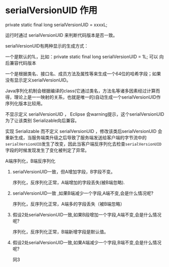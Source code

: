 # serialVersionUID 作用



private static final long serialVersionUID = xxxxL;



运行时通过 serialVersionUID 来判断代码版本是否一致。



serialVersionUID有两种显示的生成方式：       

 一个是默认的1L，比如：private static final long serialVersionUID = 1L; 可以 向后兼容代码版本      

 一个是根据类名、接口名、成员方法及属性等来生成一个64位的哈希字段；如果没有显示定义serialVersionUID。



Java序列化机制会根据编译的class(它通过类名，方法名等诸多因素经过计算而得，理论上是一一映射的关系，也就是唯一的)自动生成一个serialVersionUID作序列化版本比较用。



不显示定义 serialVersionUID ， Eclipse 会warning提示，这个serialVersionUID为了让该类别 Serializable向后兼容。



实现 Serializable 而不定义 serialVersionUID ，修改该类后serialVersionUID 会重新生成，当服务端类升级之后导致了服务端发送给客户端的字节流中的`serialVersionUID`发生了改变，因此当客户端反序列化去检查`serialVersionUID`字段的时候发现发生了变化被判定了异常。



A端序列化，B端反序列化

1. serialVersionUID一致，但A增加字段，B字段不变。

   序列化，反序列化正常，A端增加的字段丢失(被B端忽略).

2. serialVersionUID一致 ,如果B端减少一个字段,A端不变,会是什么情况呢?

   序列化，反序列化正常，A端多的字段丢失（被B端忽略）

3. 假设2处serialVersionUID一致,如果B段增加一个字段,A端不变,会是什么情况呢?

   序列化，反序列化正常，B端新增字段是默认值。

4. 假设2处serialVersionUID一致,如果A端减少一个字段,B端不变,会是什么情况呢?

   同3

